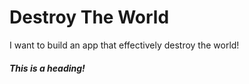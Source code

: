# Destroy The World
I want to build an app that effectively destroy the world!


##### This is a heading!
